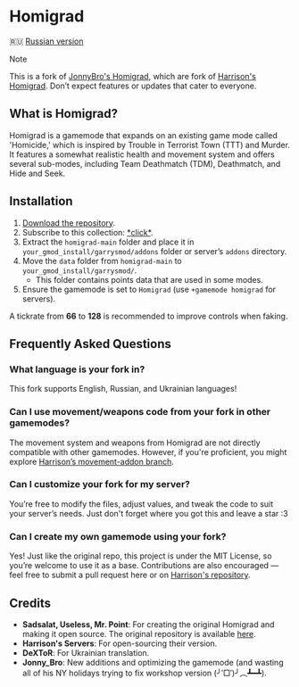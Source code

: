 # Homigrad
🇷🇺 [Russian version](https://github.com/Niikbb/Homigrad/blob/main/readme_ru.md)

> [!NOTE]
> This is a fork of [JonnyBro's Homigrad](https://github.com/JonnyBro/homigrad), which are fork of [Harrison's Homigrad](https://github.com/harrisoniam/homigrad).
> Don’t expect features or updates that cater to everyone.

## What is Homigrad?

Homigrad is a gamemode that expands on an existing game mode called 'Homicide,' which is inspired by Trouble in Terrorist Town (TTT) and Murder.\
It features a somewhat realistic health and movement system and offers several sub-modes, including Team Deathmatch (TDM), Deathmatch, and Hide and Seek.

## Installation

1. [Download the repository](https://github.com/Niikbb/Homigrad/archive/refs/heads/main.zip).
2. Subscribe to this collection: [\*click\*](https://s.team/sf/3251006969).
3. Extract the `homigrad-main` folder and place it in `your_gmod_install/garrysmod/addons` folder or server’s `addons` directory.
4. Move the `data` folder from `homigrad-main` to `your_gmod_install/garrysmod/`.
   - This folder contains points data that are used in some modes.
5. Ensure the gamemode is set to `Homigrad` (use `+gamemode homigrad` for servers).

A tickrate from **66** to **128** is recommended to improve controls when faking.

## Frequently Asked Questions

### What language is your fork in?

This fork supports English, Russian, and Ukrainian languages!

### Can I use movement/weapons code from your fork in other gamemodes?

The movement system and weapons from Homigrad are not directly compatible with other gamemodes. However, if you're proficient, you might explore [Harrison’s movement-addon branch](https://github.com/harrisoniam/homigrad/tree/movement-addon).

### Can I customize your fork for my server?

You’re free to modify the files, adjust values, and tweak the code to suit your server’s needs. Just don't forget where you got this and leave a star :3

### Can I create my own gamemode using your fork?

Yes! Just like the original repo, this project is under the MIT License, so you’re welcome to use it as a base. Contributions are also encouraged — feel free to submit a pull request here or on [Harrison's repository](https://github.com/harrisoniam/homigrad).

## Credits

- **Sadsalat, Useless, Mr. Point**: For creating the original Homigrad and making it open source. The original repository is available [here](https://github.com/sadsalat/Orignal-Homigrad).
- **Harrison's Servers**: For open-sourcing their version.
- **DeXToR**: For Ukrainian translation.
- **Jonny_Bro**: New additions and optimizing the gamemode (and wasting all of his NY holidays trying to fix workshop version (╯‵□′)╯︵┻━┻).